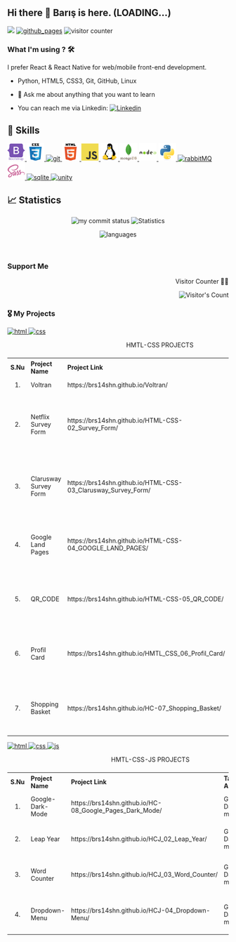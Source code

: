 ## Hi there 👋  Barış is here. (LOADING...)

[![](https://img.shields.io/badge/linkedin-%230077B5.svg?&style=for-the-badge&logo=linkedin&logoColor=white)](https://www.linkedin.com/feed/) 
<a href="github.io LİNKİ" target="_blank"> <img src="https://user-images.githubusercontent.com/94930605/160260064-ff3aa908-cbfd-4350-ab28-a26a0b7a1819.png" alt="github_pages" height="28.5"/></a> <img src="https://komarev.com/ghpvc/?username=GİTHUB KULLANICI ADI" alt="visitor counter"/>
<!-- <p align="left">  </p> -->

### What I'm using ? 🛠 

I prefer React & React Native for web/mobile front-end development.
<br/>

- Python, HTML5, CSS3, Git, GitHub, Linux

- 💬 Ask  me about anything that you want to learn

-  You can reach me via Linkedin:  <a href="https://www.linkedin.com/feed/" target="_blank"> <img src="https://img.shields.io/badge/linkedin-%230077B5.svg?&style=for-the-badge&logo=linkedin&logoColor=white" alt="Linkedin" height="20"/></a>

## 🚀 Skills
<p align="left"> 
 <a href="https://getbootstrap.com" target="_blank" rel="noreferrer"> <img src="https://raw.githubusercontent.com/devicons/devicon/master/icons/bootstrap/bootstrap-plain-wordmark.svg" alt="bootstrap" width="40" height="40"/> 
 </a> 
<a href="https://www.w3schools.com/css/" target="_blank" rel="noreferrer"> <img src="https://raw.githubusercontent.com/devicons/devicon/master/icons/css3/css3-original-wordmark.svg" alt="css3" width="40" height="40"/> </a> 
  <a href="https://git-scm.com/" target="_blank" rel="noreferrer"> <img src="https://www.vectorlogo.zone/logos/git-scm/git-scm-icon.svg" alt="git" width="40" height="40"/> </a> <a href="https://www.w3.org/html/" target="_blank" rel="noreferrer"> <img src="https://raw.githubusercontent.com/devicons/devicon/master/icons/html5/html5-original-wordmark.svg" alt="html5" width="40" height="40"/> </a> <a href="https://developer.mozilla.org/en-US/docs/Web/JavaScript" target="_blank" rel="noreferrer"> <img src="https://raw.githubusercontent.com/devicons/devicon/master/icons/javascript/javascript-original.svg" alt="javascript" width="40" height="40"/> </a> <a href="https://www.linux.org/" target="_blank" rel="noreferrer"> <img src="https://raw.githubusercontent.com/devicons/devicon/master/icons/linux/linux-original.svg" alt="linux" width="40" height="40"/> </a> <a href="https://www.mongodb.com/" target="_blank" rel="noreferrer"> <img src="https://raw.githubusercontent.com/devicons/devicon/master/icons/mongodb/mongodb-original-wordmark.svg" alt="mongodb" width="40" height="40"/> </a> <a href="https://nodejs.org" target="_blank" rel="noreferrer"> <img src="https://raw.githubusercontent.com/devicons/devicon/master/icons/nodejs/nodejs-original-wordmark.svg" alt="nodejs" width="40" height="40"/> </a> <a href="https://www.python.org" target="_blank" rel="noreferrer"> <img src="https://raw.githubusercontent.com/devicons/devicon/master/icons/python/python-original.svg" alt="python" width="40" height="40"/> </a> <a href="https://www.rabbitmq.com" target="_blank" rel="noreferrer"> <img src="https://www.vectorlogo.zone/logos/rabbitmq/rabbitmq-icon.svg" alt="rabbitMQ" width="40" height="40"/> </a> <a href="https://sass-lang.com" target="_blank" rel="noreferrer"> <img src="https://raw.githubusercontent.com/devicons/devicon/master/icons/sass/sass-original.svg" alt="sass" width="40" height="40"/> </a> <a href="https://www.sqlite.org/" target="_blank" rel="noreferrer"> <img src="https://www.vectorlogo.zone/logos/sqlite/sqlite-icon.svg" alt="sqlite" width="40" height="40"/> </a> <a href="https://unity.com/" target="_blank" rel="noreferrer"> <img src="https://www.vectorlogo.zone/logos/unity3d/unity3d-icon.svg" alt="unity" width="40" height="40"/> </a> </p>
<p>
 <!-- <a href="#" target="_blank"> <img src="https://www.python.org/static/img/python-logo.png" alt="python" width="150" height="50"/> </a> --> 
<!--  <a href="#" target="_blank"> <img src="https://cdn.icon-icons.com/icons2/2415/PNG/512/react_original_wordmark_logo_icon_146375.png" alt="react" width="50"/> </a>  -->
<!--  <a href="#" target="_blank"> <img src="https://www.pngkit.com/png/detail/373-3738691_react-native-svg-transformer-allows-you-import-svg.png" alt="react-native" width="50"/> </a>  -->
<!--  <a href="#" target="_blank"> <img src="https://upload.wikimedia.org/wikipedia/commons/4/49/Redux.png" alt="redux" height="50"/> </a>  -->

<!--  <a href="#" target="_blank"> <img src="https://miro.medium.com/max/875/0*r1BTGwo9cd8IGNQQ.jpeg" alt="express" height="50" /> </a>  -->
 <!--<a href="#" target="_blank"> <img src="https://user-images.githubusercontent.com/94930605/160258641-8ae74778-b44c-4767-a777-e5ece56b29f8.png" alt="html" height="50"/> </a> -->
 <!--<a href="#" target="_blank"> <img src="https://user-images.githubusercontent.com/94930605/160258671-03184473-a73b-4c7a-865c-4bc4a3864fcc.png" alt="css" height="50"/> </a> -->
  <!-- <a href="#" target="_blank"> <img src="https://cdn.icon-icons.com/icons2/2108/PNG/512/javascript_icon_130900.png" alt="js" height="50"/> </a> 

 <!-- <a href="#" target="_blank"> <img src="https://cdn.icon-icons.com/icons2/2415/PNG/512/nodejs_original_logo_icon_146411.png" alt="node-js" height="50"/> </a> -->
 <!--<a href="#" target="_blank"> <img src="https://cdn.icon-icons.com/icons2/2415/PNG/512/bootstrap_plain_wordmark_logo_icon_146620.png" alt="bootstrap" height="50"/> </a> -->
<!--  <a href="#" target="_blank"> <img src="https://material-ui.com/static/logo_raw.svg" alt="material-ui" height="50"/> </a>  -->
<!--  <a href="#" target="_blank"> <img src="https://cdn.icon-icons.com/icons2/2415/PNG/512/mysql_original_wordmark_logo_icon_146417.png" alt="MySQL" height="50"/> </a>  -->
<!--  <a href="#" target="_blank"> <img src="https://www.vectorlogo.zone/logos/postgresql/postgresql-ar21.svg" alt="PostgreSQL" height="50"/> </a>  -->
<!--  <a href="#" target="_blank"> <img src="https://www.vectorlogo.zone/logos/mongodb/mongodb-ar21.svg" alt="MongoDB" height="50"/> </a>  -->
<!--   <a href="#" target="_blank"> <img src="https://cdn.icon-icons.com/icons2/2415/PNG/512/django_plain_logo_icon_146558.png" alt="django" height="50"/> </a>  -->
 <!-- <a href="#" target="_blank"> <img src="https://www.vectorlogo.zone/logos/git-scm/git-scm-icon.svg" alt="git" height="50"/> </a> -->
 <!-- <a href="#" target="_blank"> <img src="https://user-images.githubusercontent.com/94930605/160834121-9010f1e6-3725-4c4e-8977-856e1682e0d4.png" alt="gitHub" height="50"/> </a> -->
 <!-- <a href="#" target="_blank"> <img src="https://www.pngitem.com/pimgs/m/80-800968_vscode-visual-studio-logo-png-transparent-png." alt="vs-code" height="50"/> </a>-->
 <!-- <a href="#" target="_blank"> <img src="https://user-images.githubusercontent.com/94930605/160258720-2a39e2f4-cb61-4b1a-9303-db050ffaa003.png" height="50"/> </a> -->
  <!--<a href="#" target="_blank"> <img src="https://img.shields.io/badge/jira-1e90ff.svg?&style=for-the-badge&logo=jira&logoColor=white" height="50"/> </a>-->
</p>


## 📈 Statistics
<p align="center">

<img src="https://github-readme-streak-stats.herokuapp.com/?user=brs14shn&theme=chartreuse-dark&show_icons=true" alt="my commit status" width="49%" /> 
<img src="https://github-readme-stats.vercel.app/api?username=brs14shn&show_icons=true&theme=radical" alt="Statistics" width="50%">
</p>

<p align="center"> <img src="https://github-readme-stats.vercel.app/api/top-langs/?username=brs14shn&theme=chartreuse-dark&layout=compact" alt="languages" width="50%" > </p><br>

### Support Me
<p align="right"> Visitor Counter 🕵🏼</p>
<p align="right"><img  width="150px" src="https://profile-counter.glitch.me/{brs14shn}/count.svg" alt="Visitor's Count" /></p>

### <p>&#127894; My Projects</p>
 <a href="#" target="_blank"> <img src="https://user-images.githubusercontent.com/94930605/160258641-8ae74778-b44c-4767-a777-e5ece56b29f8.png" alt="html" height="50"/> </a> 
 <a href="#" target="_blank"> <img src="https://user-images.githubusercontent.com/94930605/160258671-03184473-a73b-4c7a-865c-4bc4a3864fcc.png" alt="css" height="50"/> </a> 
 <table>
<tr>
    <caption>HMTL-CSS PROJECTS<caption>
    <th>S.Nu</td>
    <th align="left" width="20%">Project Name</th>
    <th align="left" width="30%">Project Link</th>
    <th align="left">Targeted Ability</th>
    <th align="left">Notes</th>
</tr>
<tr>
    <td align=center >1.</td>
    <td>Voltran</td>
    <td>https://brs14shn.github.io/Voltran/</td>
    <td>HTML Semantics,CSS </td>
    <td>.... </td>
    
</tr>
<tr>
    <td align=center >2.</td>
    <td>Netflix Survey Form</td>
    <td>https://brs14shn.github.io/HTML-CSS-02_Survey_Form/</td>
    <td>Form Elements,İnput Type,Margin-Padding,Text </td>
    <td>Project aims to create survey form within html and css.</td>
    
</tr>
 <tr>
    <td align=center >3.</td>
    <td>Clarusway Survey Form</td>
    <td>https://brs14shn.github.io/HTML-CSS-03_Clarusway_Survey_Form/</td>
    <td>Form Elements,İnput Type,Margin-Padding,Text </td>
    <td>Project aims to create survey form within html and css.</td>
    
</tr>
  <tr>
    <td align=center >4.</td>
    <td>Google Land Pages</td>
    <td>https://brs14shn.github.io/HTML-CSS-04_GOOGLE_LAND_PAGES/</td>
    <td>List Properties-Tables / CSS-The Display Property-The position Property </td>
   <td>Project aims to create google landing page.</td>
 </tr>
 <tr>
    <td align=center >5.</td>
    <td>QR_CODE</td>
    <td>https://brs14shn.github.io/HTML-CSS-05_QR_CODE/</td>
    <td>List Properties-Tables / CSS-The Display Property-The position Property </td>
   <td>Project aims to create QR-code</td>
 </tr>
 <tr>
    <td align=center >6.</td>
    <td>Profil Card</td>
    <td> https://brs14shn.github.io/HMTL_CSS_06_Profil_Card/</td>
    <td>List Properties-Tables / CSS-The Display Property-The position Property </td>
   <td>Project aims to create Profil Card</td>
 </tr>
  <tr>
    <td align=center >7.</td>
    <td>Shopping Basket</td>
    <td> https://brs14shn.github.io/HC-07_Shopping_Basket/</td>
    <td>List Properties-Tables / CSS-The Display Property-The position Property </td>
   <td>Project aims to create Shopping Baskets</td>
 </tr>
 
</table>

 <a href="#" target="_blank"> <img src="https://user-images.githubusercontent.com/94930605/160258641-8ae74778-b44c-4767-a777-e5ece56b29f8.png" alt="html" height="50"/> </a> 
 <a href="#" target="_blank"> <img src="https://user-images.githubusercontent.com/94930605/160258671-03184473-a73b-4c7a-865c-4bc4a3864fcc.png" alt="css" height="50"/> </a> 
 <a href="#" target="_blank"> <img src="https://cdn.icon-icons.com/icons2/2108/PNG/512/javascript_icon_130900.png" alt="js" height="45"/> </a>
 <table>
<tr>
    <caption>HMTL-CSS-JS PROJECTS<caption>
    <th>S.Nu</td>
    <th align="left" width="20%">Project Name</th>
    <th align="left" width="30%">Project Link</th>
    <th align="left">Targeted Ability</th>
    <th align="left">Notes</th>
</tr>
 <tr>
    <td align=center >1.</td>
    <td>Google-Dark-Mode</td>
    <td>https://brs14shn.github.io/HC-08_Google_Pages_Dark_Mode/</td>
    <td>Google-Dark-mode </td>
  <td>Project aims to create dark mode </td>
</tr>
 <tr>
    <td align=center >2.</td>
    <td>Leap Year</td>
    <td>https://brs14shn.github.io/HCJ_02_Leap_Year/</td>
    <td>Google-Dark-mode </td>
    <td>Project aims to find leap year </td>
</tr>
 <tr>
    <td align=center >3.</td>
    <td>Word Counter</td>
    <td>https://brs14shn.github.io/HCJ_03_Word_Counter/</td>
    <td>Google-Dark-mode </td>
    <td>Project aims to created word counter </td>
</tr>
  <tr>
    <td align=center >4.</td>
    <td>Dropdown-Menu</td>
    <td> https://brs14shn.github.io/HCJ-04_Dropdown-Menu/</td>
    <td>Google-Dark-mode </td>
    <td>Project aims to created dropdown-menu </td>
</tr>

